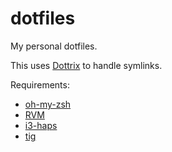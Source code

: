 # dotfiles


My personal dotfiles.  

This uses [Dottrix](https://gitlab.com/dennis.hamester/dotrix) to handle symlinks.

Requirements:
 * [oh-my-zsh](https://github.com/robbyrussell/oh-my-zsh)
 * [RVM](https://rvm.io/)
 * [i3-haps](https://github.com/Airblader/i3)
 * [tig](https://github.com/jonas/tig)
